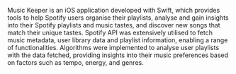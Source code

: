 Music Keeper is an iOS application developed with Swift, which provides tools to help Spotify users organise their playlists, analyse and gain insights into their Spotify playlists and music tastes, and discover new songs that match their unique tastes.
Spotify API was extensively utilised to fetch music metadata, user library data and playlist information, enabling a range of functionalities.
Algorithms were implemented to analyse user playlists with the data fetched, providing insights into their music preferences based on factors such as tempo, energy, and genres.
